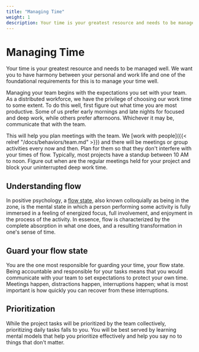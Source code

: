 ```yaml
---
title: "Managing Time"
weight: 1
description: Your time is your greatest resource and needs to be managed well. We want you to have harmony between your personal and work life and one of the foundational requirements for this is to manage your time well.
---
```


# Managing Time

Your time is your greatest resource and needs to be managed well. We want you to have harmony between your personal and work life and one of the foundational requirements for this is to manage your time well.

Managing your team begins with the expectations you set with your team. As a distributed workforce, we have the privilege of choosing our work time to some extent. To do this well, first figure out what time you are most productive. Some of us prefer early mornings and late nights for focused and deep work, while others prefer afternoons. Whichever it may be, communicate that with the team.

This will help you plan meetings with the team. We [work with people]({{< relref "/docs/behaviors/team.md" >}}) and there will be meetings or group activities every now and then. Plan for them so that they don't interfere with your times of flow. Typically, most projects have a standup between 10 AM to noon. Figure out when are the regular meetings held for your project and block your uninterrupted deep work time.

## Understanding flow

In positive psychology, a [flow state](https://en.wikipedia.org/wiki/Flow_(psychology)), also known colloquially as being in the zone, is the mental state in which a person performing some activity is fully immersed in a feeling of energized focus, full involvement, and enjoyment in the process of the activity. In essence, flow is characterized by the complete absorption in what one does, and a resulting transformation in one's sense of time.

## Guard your flow state

You are the one most responsible for guarding your time, your flow state. Being accountable and responsible for your tasks means that you would communicate with your team to set expectations to protect your own time. Meetings happen, distractions happen, interruptions happen; what is most important is how quickly you can recover from these interruptions.

## Prioritization

While the project tasks will be prioritized by the team collectively, prioritizing daily tasks falls to you. You will be best served by learning mental models that help you prioritize effectively and help you say no to things that don't matter.
